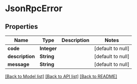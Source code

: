 # JsonRpcError
## Properties

| Name | Type | Description | Notes |
|------------ | ------------- | ------------- | -------------|
| **code** | **Integer** |  | [default to null] |
| **description** | **String** |  | [default to null] |
| **message** | **String** |  | [default to null] |

[[Back to Model list]](../README.md#documentation-for-models) [[Back to API list]](../README.md#documentation-for-api-endpoints) [[Back to README]](../README.md)

